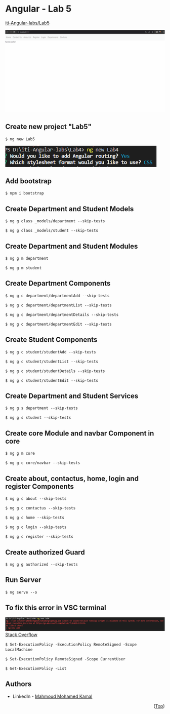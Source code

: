 # Angular - Lab 5
[iti-Angular-labs/Lab5](https://github.com/MahmoudFierro98/iti-Angular-labs/tree/main/Lab5)

![screen-gif](./Screenshots/Lab5.gif)

## Create new project "Lab5"
```
$ ng new Lab5
```
![alt text](./Screenshots/Lab5.PNG)

## Add bootstrap
```
$ npm i bootstrap
```

## Create Department and Student Models
```
$ ng g class _models/department --skip-tests
```
```
$ ng g class _models/student --skip-tests
```

## Create Department and Student Modules
```
$ ng g m department 
```
```
$ ng g m student 
```

## Create Department Components
```
$ ng g c department/departmentAdd --skip-tests
```
```
$ ng g c department/departmentList --skip-tests
```
```
$ ng g c department/departmentDetails --skip-tests
```
```
$ ng g c department/departmentEdit --skip-tests
```

## Create Student Components
```
$ ng g c student/studentAdd --skip-tests
```
```
$ ng g c student/studentList --skip-tests
```
```
$ ng g c student/studentDetails --skip-tests
```
```
$ ng g c student/studentEdit --skip-tests
```

## Create Department and Student Services
```
$ ng g s department --skip-tests 
```
```
$ ng g s student --skip-tests
```

## Create core Module and navbar Component in core
```
$ ng g m core 
``` 
```
$ ng g c core/navbar --skip-tests 
``` 

## Create about, contactus, home, login and register Components
```
$ ng g c about --skip-tests 
``` 
```
$ ng g c contactus --skip-tests 
``` 
```
$ ng g c home --skip-tests 
``` 
```
$ ng g c login --skip-tests 
``` 
```
$ ng g c register --skip-tests 
```

## Create authorized Guard
```
$ ng g g authorized --skip-tests 
``` 

## Run Server 
```
$ ng serve --o
``` 

## To fix this error in VSC terminal
![alt text](./Screenshots/Lab5_error.PNG)
[Stack Overflow](https://stackoverflow.com/questions/54776324/powershell-bug-execution-of-scripts-is-disabled-on-this-system)
```
$ Set-ExecutionPolicy -ExecutionPolicy RemoteSigned -Scope LocalMachine
```
```
$ Set-ExecutionPolicy RemoteSigned -Scope CurrentUser
```
```
$ Get-ExecutionPolicy -List
```

## Authors
* LinkedIn - [Mahmoud Mohamed Kamal](https://www.linkedin.com/in/mahmoudfierro98)

<p align="right">(<a href="#top">Top</a>)</p>
